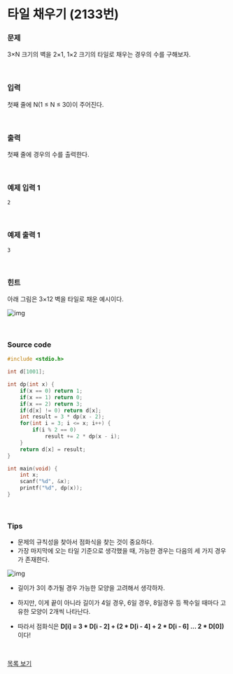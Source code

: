 # 타일 채우기 (2133번)

### 문제

3×N 크기의 벽을 2×1, 1×2 크기의 타일로 채우는 경우의 수를 구해보자.

<br/>

### 입력

첫째 줄에 N(1 ≤ N ≤ 30)이 주어진다.

<br/>

### 출력

첫째 줄에 경우의 수를 출력한다.

<br/>

### 예제 입력 1

```
2
```

<br/>

### 예제 출력 1

```
3
```

<br/>

### 힌트

아래 그림은 3×12 벽을 타일로 채운 예시이다.

![img](https://onlinejudgeimages.s3-ap-northeast-1.amazonaws.com/upload/images/2663_1.jpg)

<br/>

### Source code

```c
#include <stdio.h>

int d[1001];

int dp(int x) {
	if(x == 0) return 1;
	if(x == 1) return 0;
	if(x == 2) return 3;
	if(d[x] != 0) return d[x];
	int result = 3 * dp(x - 2);
	for(int i = 3; i <= x; i++) {
		if(i % 2 == 0)
			result += 2 * dp(x - i);
	}
	return d[x] = result;
}

int main(void) {
	int x;
	scanf("%d", &x);
	printf("%d", dp(x));
}
```

<br/>

### Tips

* 문제의 규칙성을 찾아서 점화식을 찾는 것이 중요하다.
* 가장 마지막에 오는 타일 기준으로 생각했을 때, 가능한 경우는 다음의 세 가지 경우가 존재한다.

![img](https://postfiles.pstatic.net/MjAxODAzMjFfMTM5/MDAxNTIxNTczNjg3ODE2.5AE-o8zcBJwaBLyoYC4-QmYYzfv_MMbASca4ELz9xE4g.DH4F3IEcmd2VOHZEGGKjqYeLi2AdayPSva_WcNbOgjMg.PNG.ndb796/image.png?type=w773)

* 길이가 3이 추가될 경우 가능한 모양을 고려해서 생각하자.
* 하지만, 이게 끝이 아니라 길이가 4일 경우, 6일 경우, 8일경우 등 짝수일 때마다 고유한 모양이 2개씩 나타난다.

* 따라서 점화식은 **D[i] = 3 \* D[i - 2] + (2 \* D[i - 4] + 2 \* D[i - 6] ... 2 \* D[0])** 이다!

<br/>

[목록 보기](../../../README.md)